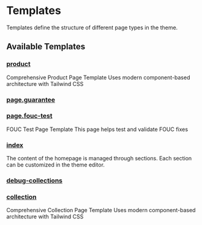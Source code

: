 # Templates

Templates define the structure of different page types in the theme.

## Available Templates


### [product](product.md)
Comprehensive Product Page Template Uses modern component-based architecture with Tailwind CSS

### [page.guarantee](page.guarantee.md)


### [page.fouc-test](page.fouc-test.md)
FOUC Test Page Template This page helps test and validate FOUC fixes

### [index](index.md)
The content of the homepage is managed through sections. Each section can be customized in the theme editor.

### [debug-collections](debug-collections.md)


### [collection](collection.md)
Comprehensive Collection Page Template Uses modern component-based architecture with Tailwind CSS

